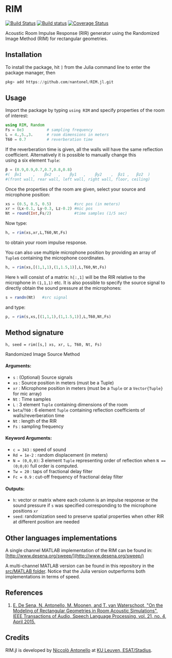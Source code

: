 # RIM

[![Build Status](https://travis-ci.org/nantonel/RIM.jl.svg?branch=master)](https://travis-ci.org/nantonel/RIM.jl.svg?branch=master)
[![Build status](https://ci.appveyor.com/api/projects/status/j52r0fu5cl0ip0ed?svg=true)](https://ci.appveyor.com/project/nantonel/rim-jl)
[![Coverage Status](https://coveralls.io/repos/github/nantonel/RIM.jl/badge.svg?branch=master)](https://coveralls.io/github/nantonel/RIM.jl?branch=master)

Acoustic Room Impulse Response (RIR) generator using the Randomized Image Method (RIM) for rectangular geometries.

## Installation

To install the package, hit `]` from the Julia command line to enter the package manager, then

```julia
pkg> add https://github.com/nantonel/RIM.jl.git
```

## Usage 

Import the package by typing `using RIM` and specify properties of 
the room of interest:
```julia
using RIM, Random
Fs = 8e3          # sampling frequency
L = 4.,5.,3.      # room dimensions in meters 
T60 = 0.7         # reverberation time
```
If the reverberation time is given, all the walls will 
have the same reflection coefficient.
Alternatively it is possible to manually change this  
using a six element `Tuple`:
```julia
β = (0.9,0.9,0.7,0.7,0.8,0.8) 
#(  βx1     ,    βx2   ,    βy1   ,    βy2    ,  βz1 ,   βz2  )
#(front wall, rear wall, left wall, right wall, floor, ceiling)
```

Once the properties of the room are given, 
select your source and 
microphone position:
```julia
xs = (0.5, 0.5, 0.5)          #src pos (in meters)
xr = (Lx-0.1, Ly-0.3, Lz-0.2) #mic pos
Nt = round(Int,Fs/2)          #time samples (1/5 sec)
```
Now type:
```julia
h, = rim(xs,xr,L,T60,Nt,Fs)
```
to obtain your room impulse response.

You can also use multiple microphone position by providing 
an array of `Tuple`s containing the microphone coordinates.
```julia
h, = rim(xs,[(1,1,1),(1,1.5,1)],L,T60,Nt,Fs)
```
Here `h` will consist of a matrix: `h[:,1]` will be the RIR 
relative to the microphone in `(1,1,1)` etc. 
It is also possible to specify the source signal 
to directly obtain the sound pressure at the microphones:
```julia
s = randn(Nt)   #src signal 
```
and type:
```julia
p, = rim(s,xs,[(1,1,1),(1,1.5,1)],L,T60,Nt,Fs)
```

## Method signature

`h, seed = rim([s,] xs, xr, L, T60, Nt, Fs)`

Randomized Image Source Method

#### Arguments: 

* `s`   : (Optional) Source signals
* `xs`  : Source position in meters (must be a Tuple)
* `xr`  : Microphone position in meters (must be a `Tuple` or a `Vector{Tuple}` for mic array)
* `Nt`  : Time samples
* `L`   : 3 element `Tuple` containing dimensions of the room 
* `beta`/`T60` : 6 element `Tuple` containing reflection coefficients of walls/reverberation time
* `Nt`  : length of the RIR
* `Fs`  : sampling frequency

#### Keyword Arguments:

* `c = 343`    : speed of sound 
* `Rd = 1e-2`  : random displacement (in meters)
* `N = (0,0,0)`: 3 element `Tuple` representing order of reflection when `N == (0;0;0)` full order is computed.
* `Tw = 20`    : taps of fractional delay filter
* `Fc = 0.9`   : cut-off frequency of fractional delay filter


#### Outputs: 
* `h`: vector or matrix where each column is an impulse response or the sound pressure if `s` was specified corresponding to the microphone positions `xr`
* `seed`: randomization seed to preserve spatial properties when other RIR at different position are needed


## Other languages implementations

A single channel MATLAB implementation of the RIM can be found in:
[http://www.desena.org/sweep/](http://www.desena.org/sweep/)

A multi-channel MATLAB version can be found in this repository in the [src/MATLAB folder](https://github.com/nantonel/RIM.jl/tree/master/src/MATLAB). Notice that the Julia version outperforms both implementations in terms of speed.

## References

1. [E. De Sena, N. Antonello, M. Moonen, and T. van Waterschoot, "On the Modeling of
Rectangular Geometries in Room Acoustic Simulations", IEEE Transactions of Audio, Speech
Language Processing, vol. 21, no. 4, April 2015.](http://ieeexplore.ieee.org/xpl/articleDetails.jsp?arnumber=7045580)


## Credits

RIM.jl is developed by [Niccolò Antonello](http://homes.esat.kuleuven.be/~nantonel/) at [KU Leuven, ESAT/Stadius](https://www.esat.kuleuven.be/stadius/).
